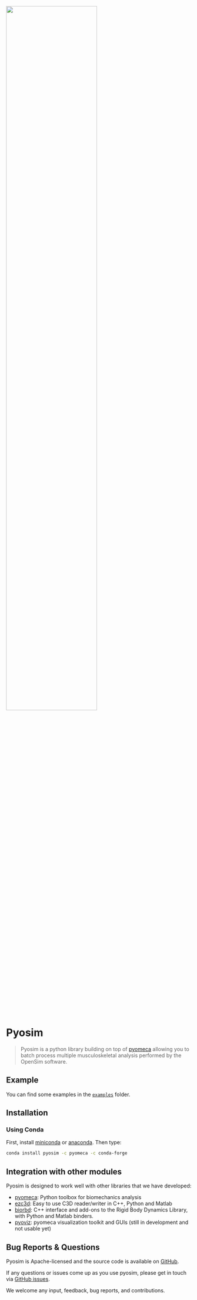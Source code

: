 <img src="https://github.com/pyomeca/design/blob/master/logo/logo_plain.svg" width="70%">

# Pyosim

> Pyosim is a python library building on top of [pyomeca](https://github.com/pyomeca/pyomeca) allowing you to batch process multiple musculoskeletal analysis performed by the OpenSim software.

## Example

You can find some examples in the [`examples`](https://github.com/pyomeca/pyosim/tree/master/examples) folder.

## Installation

### Using Conda

First, install [miniconda](https://conda.io/miniconda.html) or [anaconda](https://www.anaconda.com/download/).
Then type:

```bash
conda install pyosim -c pyomeca -c conda-forge
```

## Integration with other modules

Pyosim is designed to work well with other libraries that we have developed:

- [pyomeca](https://github.com/pyomeca/pyomeca): Python toolbox for biomechanics analysis
- [ezc3d](https://github.com/pyomeca/ezc3d): Easy to use C3D reader/writer in C++, Python and Matlab
- [biorbd](https://github.com/pyomeca/biorbd): C++ interface and add-ons to the Rigid Body Dynamics Library, with Python and Matlab binders.
- [pyoviz](https://github.com/pyomeca/pyoviz): pyomeca visualization toolkit and GUIs (still in development and not usable yet)


## Bug Reports & Questions

Pyosim is Apache-licensed and the source code is available on [GitHub](https://github.com/pyomeca/pyomeca).

If any questions or issues come up as you use pyosim, please get in touch via [GitHub issues](https://github.com/pyomeca/pyosim/issues).

We welcome any input, feedback, bug reports, and contributions.
